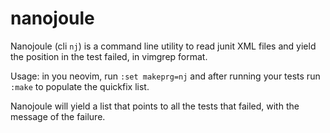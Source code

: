 # nanojoule

Nanojoule (cli `nj`) is a command line utility to read junit XML files and yield the position in the test failed, in vimgrep format.

Usage: in you neovim, run `:set makeprg=nj` and after running your tests run `:make` to populate the quickfix list.

Nanojoule will yield a list that points to all the tests that failed, with the message of the failure.
